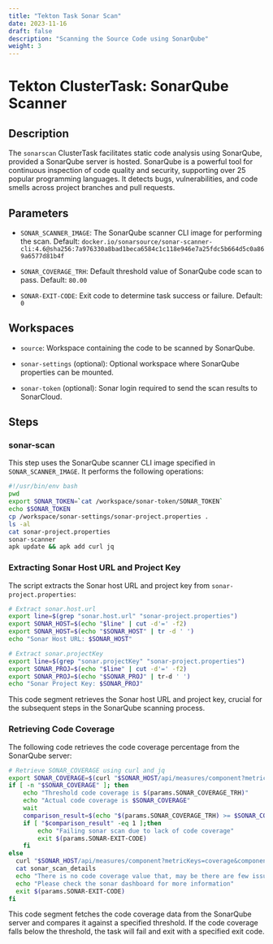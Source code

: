 ```yaml
---
title: "Tekton Task Sonar Scan"
date: 2023-11-16
draft: false
description: "Scanning the Source Code using SonarQube"
weight: 3
---
```


# Tekton ClusterTask: SonarQube Scanner

## Description

The `sonarscan` ClusterTask facilitates static code analysis using SonarQube, provided a SonarQube server is hosted. SonarQube is a powerful tool for continuous inspection of code quality and security, supporting over 25 popular programming languages. It detects bugs, vulnerabilities, and code smells across project branches and pull requests.

## Parameters

- `SONAR_SCANNER_IMAGE`: The SonarQube scanner CLI image for performing the scan. Default: `docker.io/sonarsource/sonar-scanner-cli:4.6@sha256:7a976330a8bad1beca6584c1c118e946e7a25fdc5b664d5c0a869a6577d81b4f`

- `SONAR_COVERAGE_TRH`: Default threshold value of SonarQube code scan to pass. Default: `80.00`

- `SONAR-EXIT-CODE`: Exit code to determine task success or failure. Default: `0`

## Workspaces

- `source`: Workspace containing the code to be scanned by SonarQube.

- `sonar-settings` (optional): Optional workspace where SonarQube properties can be mounted.

- `sonar-token` (optional): Sonar login required to send the scan results to SonarCloud.

## Steps

### sonar-scan

This step uses the SonarQube scanner CLI image specified in `SONAR_SCANNER_IMAGE`. It performs the following operations:

```bash
#!/usr/bin/env bash
pwd
export SONAR_TOKEN=`cat /workspace/sonar-token/SONAR_TOKEN`
echo $SONAR_TOKEN
cp /workspace/sonar-settings/sonar-project.properties .
ls -al
cat sonar-project.properties
sonar-scanner
apk update && apk add curl jq
```

### Extracting Sonar Host URL and Project Key

The script extracts the Sonar host URL and project key from `sonar-project.properties`:

```bash
# Extract sonar.host.url
export line=$(grep "sonar.host.url" "sonar-project.properties")
export SONAR_HOST=$(echo "$line" | cut -d'=' -f2)
export SONAR_HOST=$(echo "$SONAR_HOST" | tr -d ' ')
echo "Sonar Host URL: $SONAR_HOST"

# Extract sonar.projectKey
export line=$(grep "sonar.projectKey" "sonar-project.properties")
export SONAR_PROJ=$(echo "$line" | cut -d'=' -f2)
export SONAR_PROJ=$(echo "$SONAR_PROJ" | tr-d ' ')
echo "Sonar Project Key: $SONAR_PROJ"
```

This code segment retrieves the Sonar host URL and project key, crucial for the subsequent steps in the SonarQube scanning process.

### Retrieving Code Coverage

The following code retrieves the code coverage percentage from the SonarQube server:

```bash
# Retrieve SONAR_COVERAGE using curl and jq
export SONAR_COVERAGE=$(curl "$SONAR_HOST/api/measures/component?metricKeys=coverage&componentKey=$SONAR_PROJ" | jq -r ".component.measures[] | .value")
if [ -n "$SONAR_COVERAGE" ]; then
    echo "Threshold code coverage is $(params.SONAR_COVERAGE_TRH)"
    echo "Actual code coverage is $SONAR_COVERAGE" 
    wait       
    comparison_result=$(echo "$(params.SONAR_COVERAGE_TRH) >= $SONAR_COVERAGE" | bc)
    if [ "$comparison_result" -eq 1 ];then
        echo "Failing sonar scan due to lack of code coverage"
        exit $(params.SONAR-EXIT-CODE)
    fi
else
  curl "$SONAR_HOST/api/measures/component?metricKeys=coverage&componentKey=$SONAR_PROJ" > sonar_scan_details
  cat sonar_scan_details
  echo "There is no code coverage value that, may be there are few issues or critical vulns found in scan"
  echo "Please check the sonar dashboard for more information"
  exit $(params.SONAR-EXIT-CODE)
fi
```

This code segment fetches the code coverage data from the SonarQube server and compares it against a specified threshold. If the code coverage falls below the threshold, the task will fail and exit with a specified exit code.

